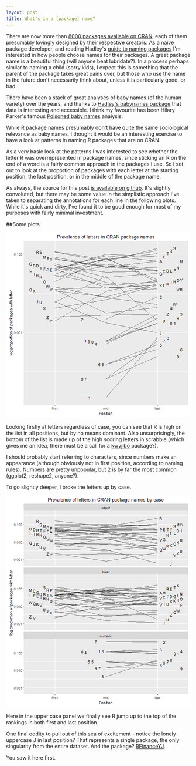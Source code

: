 ```yaml
---
layout: post
title: What's in a [package] name?
---
```


There are now more than [8000 packages available on CRAN](https://cran.r-project.org/web/packages/available_packages_by_name.html), each of them presumably lovingly designed by their respective creators. As a naive package developer, and reading Hadley's [guide to naming packages](http://r-pkgs.had.co.nz/package.html) I'm interested in how people choose names for their packages. A great package name is a beautiful thing (will anyone beat lubridate?). In a process perhaps similar to naming a child (sorry kids), I expect this is something that the parent of the package takes great pains over, but those who use the name in the future don't necessarily think about, unless it is particularly good, or bad. 

There have been a stack of great analyses of baby names (of the human variety) over the years, and thanks to [Hadley's babynames package](https://github.com/hadley/babynames) that data is interesting and accessible. I think my favourite has been Hilary Parker's famous [Poisoned baby names](https://hilaryparker.com/2013/01/30/hilary-the-most-poisoned-baby-name-in-us-history/) analysis.

While R package names presumably don't have quite the same sociological relevance as baby names, I thought it would be an interesting exercise to have a look at patterns in naming R packages that are on CRAN. 

As a very basic look at the patterns I was interested to see whether the letter R was overrepresented in package names, since sticking an R on the end of a word is a fairly common approach in the packages I use. So I set out to look at the proportion of packages with each letter at the starting position, the last position, or in the middle of the package name.



As always, the source for this post [is available on github](https://github.com/alexwhan/alexwhan.github.io/blob/master/_source/2016-04-19-package-names.Rmd). It's slightly convoluted, but there may be some value in the simplistic approach I've taken to separating the annotations for each line in the following plots. While it's quick and dirty, I've found it to be good enough for most of my purposes with fairly minimal investment.

##Some plots  


![plot of chunk data_and_plots](../figure/2016-04-19-package-names/data_and_plots-1.png)

Looking firstly at letters regardless of case, you can see that R is high on the list in all positions, but by no means dominant. Also unsurprisingly, the bottom of the list is made up of the high scoring letters in scrabble (which gives me an idea, there must be a call for a [kwyjibo](http://www.imdb.com/title/tt0756593/quotes) package?). 

I should probably start referring to characters, since numbers make an appearance (although obviously not in first position, according to naming rules). Numbers are pretty unpopular, but 2 is by far the most common (ggplot2, reshape2, anyone?).

To go slightly deeper, I broke the letters up by case.


![plot of chunk data_and_plots2](../figure/2016-04-19-package-names/data_and_plots2-1.png)

Here in the upper case panel we finally see R jump up to the top of the rankings in both first and last position.

One final oddity to pull out of this sea of excitement - notice the lonely uppercase J in last position? That represents a single package, the only singularity from the entire dataset. And the package? [RFinanceYJ](https://cran.r-project.org/web/packages/RFinanceYJ/RFinanceYJ.pdf). 

You saw it here first.
